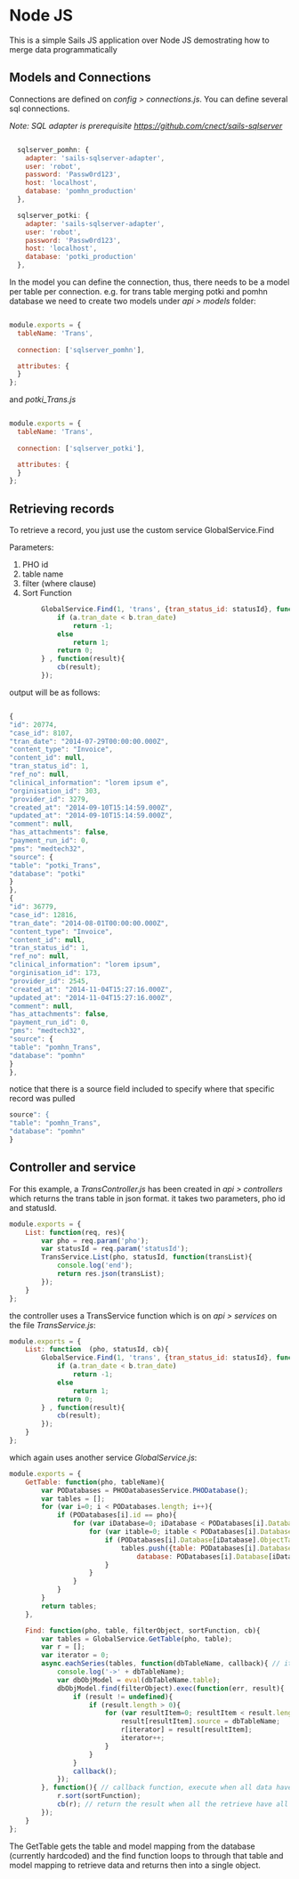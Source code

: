 # Node JS

This is a simple Sails JS application over Node JS demostrating how to merge data programmatically

## Models and Connections

Connections are defined on *config > connections.js*. You can define several sql connections.

*Note: SQL adapter is prerequisite https://github.com/cnect/sails-sqlserver*


```javascript

  sqlserver_pomhn: {
    adapter: 'sails-sqlserver-adapter',
    user: 'robot',
    password: 'Passw0rd123',
    host: 'localhost', 
    database: 'pomhn_production'
  },

  sqlserver_potki: {
    adapter: 'sails-sqlserver-adapter',
    user: 'robot',
    password: 'Passw0rd123',
    host: 'localhost', 
    database: 'potki_production'
  },

```

In the model you can define the connection, thus, there needs to be a model per table per connection. 
e.g. for trans table merging potki and pomhn database we need to create two models under *api > models* folder:


```javascript

module.exports = {
  tableName: 'Trans',
  
  connection: ['sqlserver_pomhn'],

  attributes: {
  }
};

```

and *potki_Trans.js*


```javascript

module.exports = {
  tableName: 'Trans',
  
  connection: ['sqlserver_potki'],

  attributes: {
  }
};

```

## Retrieving records

To retrieve a record, you just use the custom service GlobalService.Find

Parameters:
1. PHO id
2. table name
3. filter (where clause)
4. Sort Function

```javascript
		GlobalService.Find(1, 'trans', {tran_status_id: statusId}, function(a,b){ // sort by transaction date
			if (a.tran_date < b.tran_date)
				return -1;
			else
				return 1;
			return 0;
		} , function(result){
			cb(result);
		});
```
output will be as follows:

```javascript

{
"id": 20774,
"case_id": 8107,
"tran_date": "2014-07-29T00:00:00.000Z",
"content_type": "Invoice",
"content_id": null,
"tran_status_id": 1,
"ref_no": null,
"clinical_information": "lorem ipsum e",
"orginisation_id": 303,
"provider_id": 3279,
"created_at": "2014-09-10T15:14:59.000Z",
"updated_at": "2014-09-10T15:14:59.000Z",
"comment": null,
"has_attachments": false,
"payment_run_id": 0,
"pms": "medtech32",
"source": {
"table": "potki_Trans",
"database": "potki"
}
},
{
"id": 36779,
"case_id": 12816,
"tran_date": "2014-08-01T00:00:00.000Z",
"content_type": "Invoice",
"content_id": null,
"tran_status_id": 1,
"ref_no": null,
"clinical_information": "lorem ipsum",
"orginisation_id": 173,
"provider_id": 2545,
"created_at": "2014-11-04T15:27:16.000Z",
"updated_at": "2014-11-04T15:27:16.000Z",
"comment": null,
"has_attachments": false,
"payment_run_id": 0,
"pms": "medtech32",
"source": {
"table": "pomhn_Trans",
"database": "pomhn"
}
},

```

notice that there is a source field included to specify where that specific record was pulled

```javascript
source": {
"table": "pomhn_Trans",
"database": "pomhn"
}
```

## Controller and service

For this example, a *TransController.js* has been created in *api > controllers* which returns the trans table in json format.
it takes two parameters, pho id and statusId.

```javascript
module.exports = {
	List: function(req, res){
		var pho = req.param('pho');
		var statusId = req.param('statusId');
		TransService.List(pho, statusId, function(transList){
			console.log('end');
			return res.json(transList);
		});		
	}	
};
```

the controller uses a TransService function which is on *api > services* on the file *TransService.js*:

```javascript
module.exports = {
	List: function	(pho, statusId, cb){
		GlobalService.Find(1, 'trans', {tran_status_id: statusId}, function(a,b){ // sort by transaction date
			if (a.tran_date < b.tran_date)
				return -1;
			else
				return 1;
			return 0;
		} , function(result){
			cb(result);
		});
	}
};
```
which again uses another service *GlobalService.js*:

```javascript
module.exports = {
	GetTable: function(pho, tableName){
		var PODatabases = PHODatabasesService.PHODatabase();
		var tables = [];
		for (var i=0; i < PODatabases.length; i++){
			if (PODatabases[i].id == pho){
				for (var iDatabase=0; iDatabase < PODatabases[i].Database.length; iDatabase++){
					for (var itable=0; itable < PODatabases[i].Database[iDatabase].ObjectTableMapping.length; itable++){
						if (PODatabases[i].Database[iDatabase].ObjectTableMapping[itable].Table == tableName){
							tables.push({table: PODatabases[i].Database[iDatabase].ObjectTableMapping[itable].Object,
								database: PODatabases[i].Database[iDatabase].Name});
						}
					}
				}
			}
		}
		return tables;
	},

	Find: function(pho, table, filterObject, sortFunction, cb){
		var tables = GlobalService.GetTable(pho, table);
		var r = [];
		var iterator = 0;
		async.eachSeries(tables, function(dbTableName, callback){ // iterate each database using async https://github.com/caolan/async#each
			console.log('->' + dbTableName);
			var dbObjModel = eval(dbTableName.table);
			dbObjModel.find(filterObject).exec(function(err, result){
				if (result != undefined){
					if (result.length > 0){
						for (var resultItem=0; resultItem < result.length; resultItem++){
							result[resultItem].source = dbTableName;
							r[iterator] = result[resultItem];
							iterator++;
						}
					}
				}
				callback();
			});
		}, function(){ // callback function, execute when all data have been retreived.
			r.sort(sortFunction);
			cb(r); // return the result when all the retrieve have all finished.
		});		
	}
};
```

The GetTable gets the table and model mapping from the database (currently hardcoded) and the find function loops to through that table
and model mapping to retrieve data and returns then into a single object.

